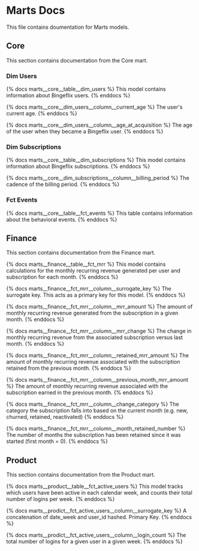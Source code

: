 # Marts Docs
This file contains doumentation for Marts models.

## ########################################################################
## Core
This section contains documentation from the Core mart.

### Dim Users
{% docs marts__core__table__dim_users %}
This model contains information about Bingeflix users.
{% enddocs %}

{% docs marts__core__dim_users__column__current_age %}
The user's current age.
{% enddocs %}

{% docs marts__core__dim_users__column__age_at_acquisition %}
The age of the user when they became a Bingeflix user.
{% enddocs %}

### Dim Subscriptions
{% docs marts__core__table__dim_subscriptions %}
This model contains information about Bingeflix subscriptions.
{% enddocs %}

{% docs marts__core__dim_subscriptions__column__billing_period %}
The cadence of the billing period.
{% enddocs %}

### Fct Events
{% docs marts__core__table__fct_events %}
This table contains information about the behavioral events.
{% enddocs %}

## ########################################################################
## Finance
This section contains documentation from the Finance mart.

{% docs marts__finance__table__fct_mrr %}
This model contains calculations for the monthly recurring revenue generated per user and subscription for each month.
{% enddocs %}

{% docs marts__finance__fct_mrr__column__surrogate_key %}
The surrogate key. This acts as a primary key for this model.
{% enddocs %}

{% docs marts__finance__fct_mrr__column__mrr_amount %}
The amount of monthly recurring revenue generated from the subscription in a given month.
{% enddocs %}

{% docs marts__finance__fct_mrr__column__mrr_change %}
The change in monthly recurring revenue from the associated subscription versus last month.
{% enddocs %}

{% docs marts__finance__fct_mrr__column__retained_mrr_amount %}
The amount of monthly recurring revenue associated with the subscription retained from the previous month.
{% enddocs %}

{% docs marts__finance__fct_mrr__column__previous_month_mrr_amount %}
The amount of monthly recurring revenue associated with the subscription earned in the previous month.
{% enddocs %}

{% docs marts__finance__fct_mrr__column__change_category %}
The category the subscription falls into based on the current month (e.g. new, churned, retained, reactivated)
{% enddocs %}

{% docs marts__finance__fct_mrr__column__month_retained_number %}
The number of months the subscription has been retained since it was started (first month = 0).
{% enddocs %}

## ########################################################################
## Product
This section contains documentation from the Product mart.

{% docs marts__product__table__fct_active_users %}
This model tracks which users have been active in each calendar week, and counts their total number of logins per week.
{% enddocs %}

{% docs marts__prodict__fct_active_users__column__surrogate_key %}
A concatenation of date_week and user_id hashed.
Primary Key.
{% enddocs %}

{% docs marts__prodict__fct_active_users__column__login_count %}
The total number of logins for a given user in a given week.
{% enddocs %}

